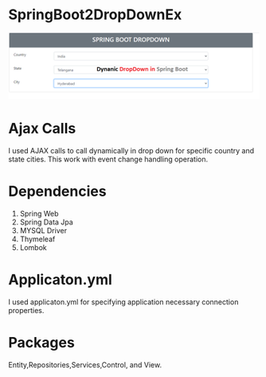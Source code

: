 # SpringBoot2DropDownEx

![](https://github.com/abdamah/SpringBoot2DropDownEx/blob/main/dynadropdown/dynaDropDown.png)


# Ajax Calls

I used AJAX calls to call dynamically in drop down for specific country and state cities. 
This work with event change handling operation.

# Dependencies

1. Spring Web
2. Spring Data Jpa
3.  MYSQL Driver
4.  Thymeleaf
5.  Lombok


# Applicaton.yml

I used applicaton.yml for specifying application necessary connection properties.

# Packages
Entity,Repositories,Services,Control, and View.

